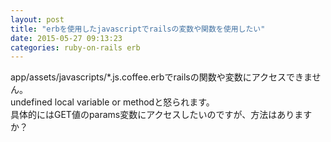 ```yaml
---
layout: post
title: "erbを使用したjavascriptでrailsの変数や関数を使用したい"
date: 2015-05-27 09:13:23
categories: ruby-on-rails erb
---
```

<p>app/assets/javascripts/*.js.coffee.erbでrailsの関数や変数にアクセスできません。<br>
undefined local variable or methodと怒られます。<br>
具体的にはGET値のparams変数にアクセスしたいのですが、方法はありますか？</p>

